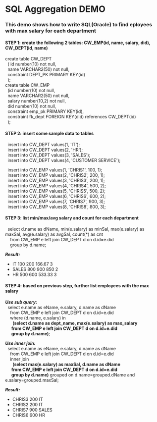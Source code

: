 # SQL Aggregation DEMO
### This demo shows how to write SQL(Oracle) to find eployees with max salary for each department
#### STEP 1: create the following 2 tables: CW_EMP(id, name, salary, did), CW_DEPT(id, name)
create table CW_DEPT  
&nbsp;&nbsp;( id number(10) not null,  
&nbsp;&nbsp;name VARCHAR2(50) not null,  
&nbsp;&nbsp;constraint DEPT_PK PRIMARY KEY(id)  
&nbsp;&nbsp;);  
create table CW_EMP  
&nbsp;&nbsp;(id number(10) not null,  
&nbsp;&nbsp;name VARCHAR2(50) not null,  
&nbsp;&nbsp;salary number(10,2) not null,  
&nbsp;&nbsp;did number(10) not null,  
&nbsp;&nbsp;constraint emp_pk PRIMARY KEY(id),  
&nbsp;&nbsp;constraint fk_dept FOREIGN KEY(did) references CW_DEPT(id)  
&nbsp;&nbsp;);  
#### STEP 2: insert some sample data to tables
&nbsp;&nbsp;insert into CW_DEPT values(1, 'IT');  
&nbsp;&nbsp;insert into CW_DEPT values(2, 'HR');  
&nbsp;&nbsp;insert into CW_DEPT values(3, 'SALES');  
&nbsp;&nbsp;insert into CW_DEPT values(4, 'CUSTOMER SERVICE');  
  
&nbsp;&nbsp;insert into CW_EMP values(1, 'CHRIS1', 100, 1);  
&nbsp;&nbsp;insert into CW_EMP values(2, 'CHRIS2', 200, 1);  
&nbsp;&nbsp;insert into CW_EMP values(3, 'CHRIS3', 200, 1);  
&nbsp;&nbsp;insert into CW_EMP values(4, 'CHRIS4', 500, 2);  
&nbsp;&nbsp;insert into CW_EMP values(5, 'CHRIS5', 500, 2);  
&nbsp;&nbsp;insert into CW_EMP values(6, 'CHRIS6', 600, 2);  
&nbsp;&nbsp;insert into CW_EMP values(7, 'CHRIS7', 900, 3);  
&nbsp;&nbsp;insert into CW_EMP values(8, 'CHRIS8', 800, 3);  
#### STEP 3: list min/max/avg salary and count for each department
&nbsp;&nbsp;select d.name as dName, min(e.salary) as minSal, max(e.salary) as maxSal, avg(e.salary) as avgSal, count(*) as cnt   
&nbsp;&nbsp;&nbsp;&nbsp;from CW_EMP e left join CW_DEPT d on d.id=e.did  
&nbsp;&nbsp;&nbsp;&nbsp;group by d.name;  
  
**_Result:_**  
* IT    100   200   166.67  3  
* SALES 800   900   850     2  
* HR    500   600   533.33  3  
#### STEP 4: based on previous step, further list employees with the max salary  
**_Use sub query:_**  
&nbsp;&nbsp;select e.name as eName, e.salary, d.name as dName  
&nbsp;&nbsp;&nbsp;&nbsp;from CW_EMP e left join CW_DEPT d on d.id=e.did  
&nbsp;&nbsp;&nbsp;&nbsp;where (d.name, e.salary) in  
&nbsp;&nbsp;&nbsp;&nbsp;&nbsp;&nbsp;**(select  d.name as dept_name, max(e.salary) as max_salary  
&nbsp;&nbsp;&nbsp;&nbsp;&nbsp;&nbsp;from CW_EMP e left join CW_DEPT d on d.id=e.did  
&nbsp;&nbsp;&nbsp;&nbsp;&nbsp;&nbsp;group by d.name)**;  
        
**_Use inner join:_**  
&nbsp;&nbsp;select e.name as eName, e.salary, d.name as dName  
&nbsp;&nbsp;&nbsp;&nbsp;from CW_EMP e left join CW_DEPT d on d.id=e.did    
&nbsp;&nbsp;&nbsp;&nbsp;inner join   
&nbsp;&nbsp;&nbsp;&nbsp;&nbsp;&nbsp;**(select max(e.salary) as maxSal, d.name as dName    
&nbsp;&nbsp;&nbsp;&nbsp;&nbsp;&nbsp;from CW_EMP e left join CW_DEPT d on d.id=e.did    
&nbsp;&nbsp;&nbsp;&nbsp;&nbsp;&nbsp;group by d.name)** grouped on d.name=grouped.dName and e.salary=grouped.maxSal;  
        
**_Result:_**  
* CHRIS3 200 IT  
* CHRIS2 200 IT  
* CHRIS7 900 SALES  
* CHRIS6 600 HR  
